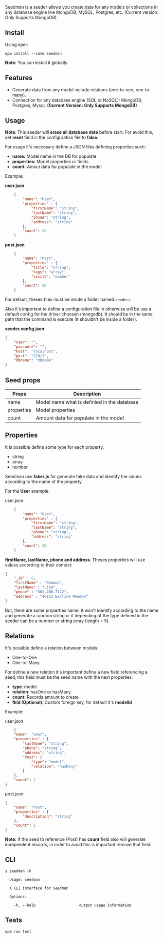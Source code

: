 Seedman is a seeder allows you create data for any models or collections in any database engine like MongoDB, MySQL, Postgres, etc. (Current version: Only Supports MongoDB).


## Install

Using npm:
```
npm install --save seedman
```

**Note:** You can install it globally

## Features

- Generate data from any model include relations (one-to-one, one-to-many).
- Connection for any database engine (SQL or NoSQL): MongoDB, Postgres, Mysql. **(Current Version: Only Supports MongoDB)**

## Usage 

**Note**: This seeder will **erase all database data** before start. For avoid this, set **reset** field in the configuration file to **false**.

For usage it's neccesary define a JSON files defining properties such:
   
- **name:** Model name in the DB for populate
- **properties:** Model properties or fields.
- **count:** Amout data for populate in the model

Example:

**user.json**
```json
    {
        "name": "User",
        "properties" : {
            "firstName": "string",
            "lastName": "string",
            "phone": "string",
            "address": "string"
        },
        "count": 20
    }
```

**post.json**
```json
    {
        "name": "Post",
        "properties" : {
            "title": "string",
            "tags": "array",
            "visits": "number"
        },
        "count": 20
    }
```

For default, theses files must be inside a folder named `seeders`

Also it's important to define a configuration file in otherwise will be use a default config for the driver choosen (mongodb). It should be in the same path that the command is execute (It shouldn't be inside a folder).

**seeder.config.json**
```json
{
    "user": "",
    "password": "",
    "host": "localhost",
    "port": "27017",
    "dbname": "dbname"
}
```

## Seed props

| Props       | Description                                  | 
| ----------- | -------------------------------------------- | 
| name        | Model name what is definied in the database  | 
| properties  | Model properties                             | 
| count       | Amount data for populate in the model         |

## Properties

It is possible define some type for each property. 

- string
- array
- number

Seedman use **faker.js** for generate fake data and identify the values according to the name of the property. 

For the **User** example:

user.json
```json
    {
        "name": "User",
        "properties" : {
            "firstName": "string",
            "lastName": "string",
            "phone": "string",
            "address": "string"
        },
        "count": 20
    }
```

**firstName, lastName, phone and address**. Theses properties will use values according to their context:

```json
{
    "_id" : 0,
    "firstName" : "Shawna",
    "lastName" : "Lind",
    "phone" : "861.700.7122",
    "address" : "46153 Earline Meadow"
}
```

But, there are some properties name, it won't identify according to the name and generate a random string or it depending of the type defined in the seeder can be a number or string array (length = 5).

## Relations

It's possible define a relation between models:

- One-to-One
- One-to-Many

For define a new relation it's important define a new field referencing a seed, this field must be the seed name with the next properties:

- **type**: model
- **relation**: hasOne or hasMany.
- **count**: Records amount to create
- **fkId (Optional)**: Custom foreign key, for default it's **modelId**

Example:

user.json

```json
    {
    "name": "User",
    "properties" : {
        "lastName": "string",
        "phone": "string",
        "address": "string",
        "Post": {
            "type": "model",
            "relation": "hasMany"
        }
    },
    "count": 1
}
```

post.json

```json
{
    "name": "Post",
    "properties" : {
        "description": "string"
    },
    "count": 1
}
```

**Note:** If the seed to reference (Post) has **count** field also will generate independent records, in order to avoid this is important remove that field.


## CLI

```
$ seedman -h
 
  Usage: seedman 
 
  A CLI interface for Seedman
 
  Options:
 
    -h, --help                    output usage information
```

## Tests

```
npm run test
```




